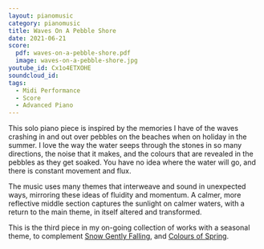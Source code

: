 ```yaml
---
layout: pianomusic
category: pianomusic
title: Waves On A Pebble Shore
date: 2021-06-21
score:
  pdf: waves-on-a-pebble-shore.pdf
  image: waves-on-a-pebble-shore.jpg
youtube_id: Cx1o4ETXOHE
soundcloud_id: 
tags:
  - Midi Performance
  - Score
  - Advanced Piano
---
```


This solo piano piece is inspired by the memories I have of the waves crashing in and out over pebbles on the beaches when on holiday in the summer. I love the way the water seeps through the stones in so many directions, the noise that it makes, and the colours that are revealed in the pebbles as they get soaked. You have no idea where the water will go, and there is constant movement and flux.

The music uses many themes that interweave and sound in unexpected ways, mirroring these ideas of fluidity and momentum. A calmer, more reflective middle section captures the sunlight on calmer waters, with a return to the main theme, in itself altered and transformed.

This is the third piece in my on-going collection of works with a seasonal theme, to complement [Snow Gently Falling](https://www.bakertunes.com/pianomusic/snow-gently-falling/), and [Colours of Spring](https://www.bakertunes.com/pianomusic/colours-of-spring//).


